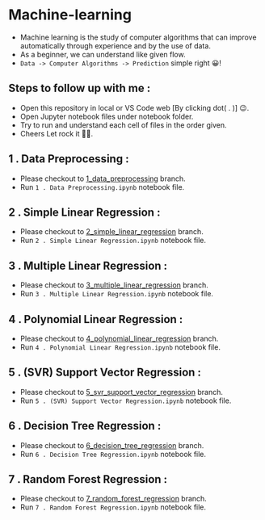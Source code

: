 # Machine-learning
- Machine learning is the study of computer algorithms that can improve automatically through experience and by the use of data.  
- As a beginner, we can understand like given flow.  
- ```Data -> Computer Algorithms -> Prediction``` simple right 😀!

## Steps to follow up with me :
- Open this repository in local or VS Code web [By clicking dot( . )] 😉.  
- Open Jupyter notebook files under notebook folder.  
- Try to run and understand each cell of files in the order given.  
- Cheers Let rock it 🎉🥳.  

## 1 . Data Preprocessing :
- Please checkout to [1_data_preprocessing](https://github.com/sanjaysanju618/Machine-learning/tree/1_data_preprocessing) branch.  
- Run ```1 . Data Preprocessing.ipynb``` notebook file.  

## 2 . Simple Linear Regression :
- Please checkout to [2_simple_linear_regression](https://github.com/sanjaysanju618/Machine-learning/tree/2_simple_linear_regression) branch.  
- Run ```2 . Simple Linear Regression.ipynb``` notebook file.  

## 3 . Multiple Linear Regression :
- Please checkout to [3_multiple_linear_regression](https://github.com/sanjaysanju618/Machine-learning/tree/3_multiple_linear_regression) branch.  
- Run ```3 . Multiple Linear Regression.ipynb``` notebook file.  

## 4 . Polynomial Linear Regression :
- Please checkout to [4_polynomial_linear_regression](https://github.com/sanjaysanju618/Machine-learning/tree/4_polynomial_linear_regression) branch.  
- Run ```4 . Polynomial Linear Regression.ipynb``` notebook file.  

## 5 . (SVR) Support Vector Regression :
- Please checkout to [5_svr_support_vector_regression](https://github.com/sanjaysanju618/Machine-learning/tree/5_svr_support_vector_regression) branch.  
- Run ```5 . (SVR) Support Vector Regression.ipynb``` notebook file.  

## 6 . Decision Tree Regression :
- Please checkout to [6_decision_tree_regression](https://github.com/sanjaysanju618/Machine-learning/tree/6_decision_tree_regression) branch.  
- Run ```6 . Decision Tree Regression.ipynb``` notebook file.  

## 7 . Random Forest Regression :
- Please checkout to [7_random_forest_regression](https://github.com/sanjaysanju618/Machine-learning/tree/7_random_forest_regression) branch.  
- Run ```7 . Random Forest Regression.ipynb``` notebook file.  
